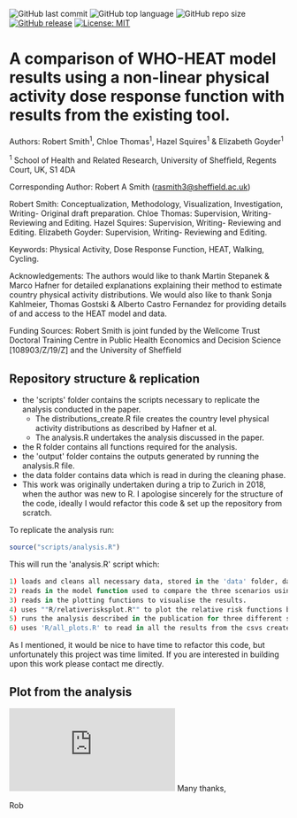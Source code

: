 ![GitHub last commit](https://img.shields.io/github/last-commit/RobertASmith/HEAT_DRF?color=red&style=plastic)
![GitHub top language](https://img.shields.io/github/languages/top/RobertASmith/HEAT_DRF?style=plastic)
![GitHub repo size](https://img.shields.io/github/repo-size/RobertASmith/HEAT_DRF?style=plastic)
[![GitHub release](https://img.shields.io/badge/R-HEDS-green)](https://img.shields.io/badge/R-hello-green)
[![License: MIT](https://img.shields.io/badge/License-MIT-yellow.svg)](https://opensource.org/licenses/MIT)

# A comparison of WHO-HEAT model results using a non-linear physical activity dose response function with results from the existing tool.

Authors: Robert Smith<sup>1</sup>, Chloe Thomas<sup>1</sup>, Hazel Squires<sup>1</sup> & Elizabeth Goyder<sup>1</sup>

<sup>1</sup> School of Health and Related Research, University of Shefﬁeld, Regents Court, UK, S1 4DA

Corresponding Author: Robert A Smith (rasmith3@sheffield.ac.uk)

Robert Smith: Conceptualization, Methodology, Visualization, Investigation, Writing- Original draft preparation.
Chloe Thomas: Supervision, Writing- Reviewing and Editing. 
Hazel Squires: Supervision, Writing- Reviewing and Editing. 
Elizabeth Goyder: Supervision, Writing- Reviewing and Editing.

Keywords: Physical Activity, Dose Response Function, HEAT, Walking, Cycling.

Acknowledgements:  The authors would like to thank Martin Stepanek & Marco Hafner for detailed explanations explaining their method to estimate country physical activity distributions. We would also like to thank Sonja Kahlmeier, Thomas Gostski & Alberto Castro Fernandez for providing details of and access to the HEAT model and data.

Funding Sources: Robert Smith is joint funded by the Wellcome Trust Doctoral Training Centre in Public Health Economics and Decision Science [108903/Z/19/Z] and the University of Shefﬁeld

## Repository structure & replication
- the 'scripts' folder contains the scripts necessary to replicate the analysis conducted in the paper. 
  -  The distributions_create.R file creates the country level physical activity distributions as described by Hafner et al. 
  -  The analysis.R undertakes the analysis discussed in the paper.
- the R folder contains all functions required for the analysis.
- the 'output' folder contains the outputs generated by running the analysis.R file.
- the data folder contains data which is read in during the cleaning phase.
- This work was originally undertaken during a trip to Zurich in 2018, when the author was new to R. I apologise sincerely for the structure of the code, ideally I would refactor this code & set up the repository from scratch.

To replicate the analysis run:

``` r
source("scripts/analysis.R")
```
This will run the 'analysis.R' script which:
``` r
1) loads and cleans all necessary data, stored in the 'data' folder, data and merges the data into a single dataframe.
2) reads in the model function used to compare the three scenarios using the HEAT with a linear and a dose-response function.
3) reads in the plotting functions to visualise the results.
4) uses ""R/relativerisksplot.R"" to plot the relative risk functions based upon Woodcock et al. 
5) runs the analysis described in the publication for three different scenarios and stores results as .
6) uses 'R/all_plots.R' to read in all the results from the csvs created above, and plots the results, saving them to the 'outputs' folder.
```
As I mentioned, it would be nice to have time to refactor this code, but unfortunately this project was time limited. If you are interested in building upon this work please contact me directly.

## Plot from the analysis
![The estimated benefits of increased walking for a country depend on the shape of the dose response function between physical activity and mortality, and the distribution of physical activty in the country.](https://github.com/RobertASmith/HEAT_DRF/blob/c9bc4c6306a71a8fedbe1906d27ee4da418c8324/output/t375/figures/S1_RelativeResults.pdf)
Many thanks,

Rob


